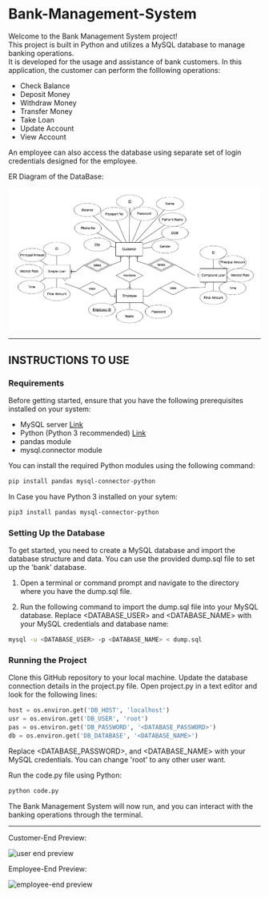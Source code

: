 # Bank-Management-System


Welcome to the Bank Management System project! <br>
This project is built in Python and utilizes a MySQL database to manage banking operations. <br>
It is developed for the usage and assistance of bank customers. In this application, the customer can perform the folllowing operations:
- Check Balance
- Deposit Money
- Withdraw Money
- Transfer Money
- Take Loan
- Update Account
- View Account

An employee can also access the database using separate set of login credentials designed for the employee.

ER Diagram of the DataBase:

![ER Diagram](Images/ER%20Diagram.png)

----
## INSTRUCTIONS TO USE

### Requirements
Before getting started, ensure that you have the following prerequisites installed on your system:
- MySQL server  [Link](https://dev.mysql.com/downloads/mysql/)
- Python (Python 3 recommended)  [Link](https://www.python.org/downloads/)
- pandas module
- mysql.connector module

You can install the required Python modules using the following command:
```bash
pip install pandas mysql-connector-python
```
In Case you have Python 3 installed on your sytem:
```bash
pip3 install pandas mysql-connector-python
```


### Setting Up the Database
To get started, you need to create a MySQL database and import the database structure and data. 
You can use the provided dump.sql file to set up the 'bank' database.

1. Open a terminal or command prompt and navigate to the directory where you have the dump.sql file.

2. Run the following command to import the dump.sql file into your MySQL database. Replace <DATABASE_USER> and <DATABASE_NAME> with your MySQL credentials and database name:

```bash
mysql -u <DATABASE_USER> -p <DATABASE_NAME> < dump.sql
```

### Running the Project
Clone this GitHub repository to your local machine.
Update the database connection details in the project.py file. Open project.py in a text editor and look for the following lines:

```python
host = os.environ.get('DB_HOST', 'localhost')  
usr = os.environ.get('DB_USER', 'root') 
pas = os.environ.get('DB_PASSWORD', '<DATABASE_PASSWORD>')   
db = os.environ.get('DB_DATABASE', '<DATABASE_NAME>')
```

Replace <DATABASE_PASSWORD>, and <DATABASE_NAME> with your MySQL credentials.
You can change 'root' to any other user want.

Run the code.py file using Python:

```bash
python code.py
```

The Bank Management System will now run, and you can interact with the banking operations through the terminal.


----
Customer-End Preview:

![user end preview](https://github.com/nv-0203/Bank-Management-System/assets/98750039/5511c069-abf9-402e-8ed9-8c59cf47fe78)
  
Employee-End Preview:

![employee-end preview](https://github.com/nv-0203/Bank-Management-System/assets/98750039/03a1f3ac-8c11-4378-a841-62c9b2455dd0)



